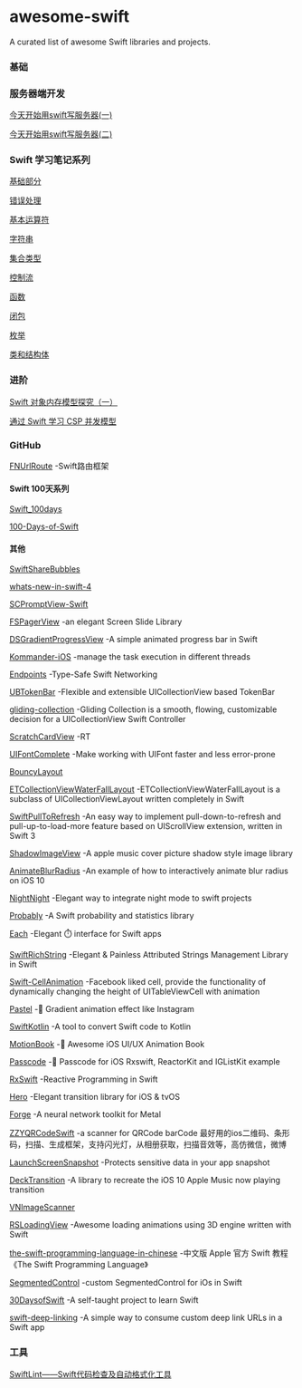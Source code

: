 # awesome-swift
A curated list of awesome Swift libraries and projects.

### 基础

### 服务器端开发
[今天开始用swift写服务器(一)](http://blog.csdn.net/loveqcx123/article/details/70160379)

[今天开始用swift写服务器(二)](http://blog.csdn.net/loveqcx123/article/details/71083555)

### Swift 学习笔记系列
[基础部分](http://www.cnblogs.com/Youhei/p/6873982.html)

[错误处理](http://www.cnblogs.com/Youhei/p/6874783.html)

[基本运算符](http://www.cnblogs.com/Youhei/p/6874893.html)

[字符串](http://www.cnblogs.com/Youhei/p/6875241.html)

[集合类型](http://www.cnblogs.com/Youhei/p/6876142.html)

[控制流](http://www.cnblogs.com/Youhei/p/6877652.html)

[函数](http://www.cnblogs.com/Youhei/p/6878321.html)

[闭包](http://www.cnblogs.com/Youhei/p/6880208.html)

[枚举](http://www.cnblogs.com/Youhei/p/6878767.html)

[类和结构体](http://www.cnblogs.com/Youhei/p/6878866.html)

### 进阶
[Swift 对象内存模型探究（一）](https://mp.weixin.qq.com/s/zIkB9KnAt1YPWGOOwyqY3Q)

[通过 Swift 学习 CSP 并发模型](http://fengjian0106.github.io/2016/04/10/CSP-Concurrency-Patterns-In-Swift/)

### GitHub
[FNUrlRoute](https://github.com/Fnoz/FNUrlRoute) -Swift路由框架

#### Swift 100天系列
[Swift_100days](https://github.com/Nododo/Swift_100days)

[100-Days-of-Swift](https://github.com/zhugejunwei/100-Days-of-Swift)

#### 其他
[SwiftShareBubbles](https://github.com/takecian/SwiftShareBubbles)

[whats-new-in-swift-4](https://github.com/ole/whats-new-in-swift-4)

[SCPromptView-Swift](https://github.com/Chan4iOS/SCPromptView-Swift)

[FSPagerView](https://github.com/WenchaoD/FSPagerView) -an elegant Screen Slide Library

[DSGradientProgressView](https://github.com/DholStudio/DSGradientProgressView) -A simple animated progress bar in Swift

[Kommander-iOS](https://github.com/intelygenz/Kommander-iOS) -manage the task execution in different threads

[Endpoints](https://github.com/tailoredmedia/Endpoints) -Type-Safe Swift Networking

[UBTokenBar](https://github.com/uber/UBTokenBar) -Flexible and extensible UICollectionView based TokenBar

[gliding-collection](https://github.com/Ramotion/gliding-collection) -Gliding Collection is a smooth, flowing, customizable decision for a UICollectionView Swift Controller

[ScratchCardView](https://github.com/pgorzelany/ScratchCardView) -RT

[UIFontComplete](https://github.com/Nirma/UIFontComplete) -Make working with UIFont faster and less error-prone

[BouncyLayout](https://github.com/roberthein/BouncyLayout)

[ETCollectionViewWaterFallLayout](https://github.com/ElegantTeam/ETCollectionViewWaterFallLayout) -ETCollectionViewWaterFallLayout is a subclass of UICollectionViewLayout written completely in Swift

[SwiftPullToRefresh](https://github.com/WXGBridgeQ/SwiftPullToRefresh) -An easy way to implement pull-down-to-refresh and pull-up-to-load-more feature based on UIScrollView extension, written in Swift 3

[ShadowImageView](https://github.com/olddonkey/ShadowImageView) -A apple music cover picture shadow style image library

[AnimateBlurRadius](https://github.com/fichek/AnimateBlurRadius) -An example of how to interactively animate blur radius on iOS 10

[NightNight](https://github.com/Draveness/NightNight) -Elegant way to integrate night mode to swift projects

[Probably](https://github.com/harlanhaskins/Probably) -A Swift probability and statistics library

[Each](https://github.com/dalu93/Each) -Elegant :stopwatch: interface for Swift apps

[SwiftRichString](https://github.com/malcommac/SwiftRichString) -Elegant & Painless Attributed Strings Management Library in Swift

[Swift-CellAnimation](https://github.com/Mononster/Swift-CellAnimation) -Facebook liked cell, provide the functionality of dynamically changing the height of UITableViewCell with animation

[Pastel](https://github.com/cruisediary/Pastel) -:art: Gradient animation effect like Instagram

[SwiftKotlin](https://github.com/angelolloqui/SwiftKotlin) -A tool to convert Swift code to Kotlin

[MotionBook](https://github.com/younatics/MotionBook) -:book: Awesome iOS UI/UX Animation Book

[Passcode](https://github.com/cruisediary/Passcode) -:key: Passcode for iOS Rxswift, ReactorKit and IGListKit example

[RxSwift](https://github.com/ReactiveX/RxSwift) -Reactive Programming in Swift

[Hero](https://github.com/lkzhao/Hero) -Elegant transition library for iOS & tvOS

[Forge](https://github.com/hollance/Forge) -A neural network toolkit for Metal

[ZZYQRCodeSwift](https://github.com/zhang28602/ZZYQRCodeSwift) -a scanner for QRCode barCode 最好用的ios二维码、条形码，扫描、生成框架，支持闪光灯，从相册获取，扫描音效等，高仿微信，微博

[LaunchScreenSnapshot](https://github.com/alexruperez/LaunchScreenSnapshot) -Protects sensitive data in your app snapshot

[DeckTransition](https://github.com/HarshilShah/DeckTransition) -A library to recreate the iOS 10 Apple Music now playing transition

[VNImageScanner](https://github.com/varun-naharia/VNImageScanner)

[RSLoadingView](https://github.com/roytornado/RSLoadingView) -Awesome loading animations using 3D engine written with Swift

[the-swift-programming-language-in-chinese](https://github.com/numbbbbb/the-swift-programming-language-in-chinese) -中文版 Apple 官方 Swift 教程《The Swift Programming Language》

[SegmentedControl](https://github.com/IvanVorobei/SegmentedControl) -custom SegmentedControl for iOs in Swift

[30DaysofSwift](https://github.com/allenwong/30DaysofSwift) -A self-taught project to learn Swift

[swift-deep-linking](https://github.com/ijoshsmith/swift-deep-linking) -A simple way to consume custom deep link URLs in a Swift app

### 工具
[SwiftLint——Swift代码检查及自动格式化工具](http://www.cnblogs.com/manupstairs/p/5771229.html)

